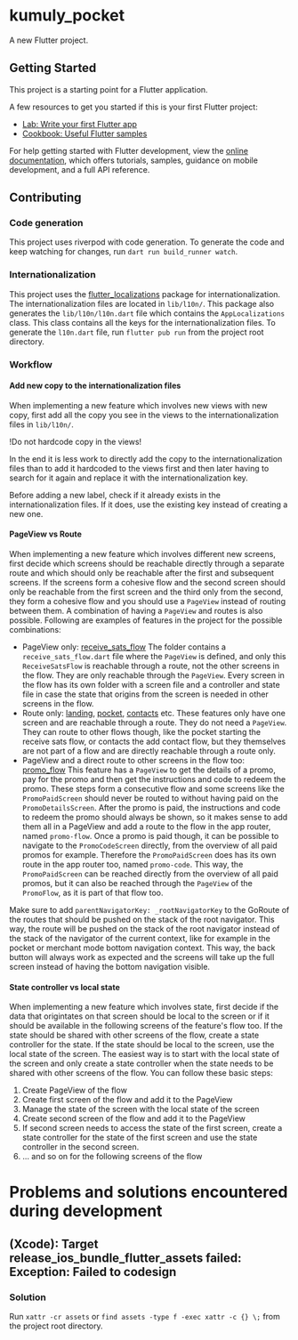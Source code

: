 # kumuly_pocket

A new Flutter project.

## Getting Started

This project is a starting point for a Flutter application.

A few resources to get you started if this is your first Flutter project:

- [Lab: Write your first Flutter app](https://docs.flutter.dev/get-started/codelab)
- [Cookbook: Useful Flutter samples](https://docs.flutter.dev/cookbook)

For help getting started with Flutter development, view the
[online documentation](https://docs.flutter.dev/), which offers tutorials,
samples, guidance on mobile development, and a full API reference.

## Contributing

### Code generation

This project uses riverpod with code generation. To generate the code and keep watching for changes, run `dart run build_runner watch`.

### Internationalization

This project uses the [flutter_localizations](https://pub.dev/packages/flutter_localizations) package for internationalization. The internationalization files are located in `lib/l10n/`. This package also generates the `lib/l10n/l10n.dart` file which contains the `AppLocalizations` class. This class contains all the keys for the internationalization files. To generate the `l10n.dart` file, run `flutter pub run` from the project root directory.

### Workflow

#### Add new copy to the internationalization files

When implementing a new feature which involves new views with new copy, first add all the copy you see in the views to the internationalization files in `lib/l10n/`.

!Do not hardcode copy in the views!

In the end it is less work to directly add the copy to the internationalization files than to add it hardcoded to the views first and then later having to search for it again and replace it with the internationalization key.

Before adding a new label, check if it already exists in the internationalization files. If it does, use the existing key instead of creating a new one.

#### PageView vs Route

When implementing a new feature which involves different new screens, first decide which screens should be reachable directly through a separate route and which should only be reachable after the first and subsequent screens. If the screens form a cohesive flow and the second screen should only be reachable from the first screen and the third only from the second, they form a cohesive flow and you should use a `PageView` instead of routing between them. A combination of having a `PageView` and routes is also possible. Following are examples of features in the project for the possible combinations:

- PageView only: [receive_sats_flow](lib/features/receive_sats_flow)
  The folder contains a `receive_sats_flow.dart` file where the `PageView` is defined, and only this `ReceiveSatsFlow` is reachable through a route, not the other screens in the flow. They are only reachable through the `PageView`. Every screen in the flow has its own folder with a screen file and a controller and state file in case the state that origins from the screen is needed in other screens in the flow.
- Route only: [landing](lib/features/landing), [pocket](lib/features/pocket), [contacts](lib/features/contacts) etc.
  These features only have one screen and are reachable through a route. They do not need a `PageView`. They can route to other flows though, like the pocket starting the receive sats flow, or contacts the add contact flow, but they themselves are not part of a flow and are directly reachable through a route only.
- PageView and a direct route to other screens in the flow too: [promo_flow](lib/features/promo_flow)
  This feature has a `PageView` to get the details of a promo, pay for the promo and then get the instructions and code to redeem the promo. These steps form a consecutive flow and some screens like the `PromoPaidScreen` should never be routed to without having paid on the `PromoDetailsScreen`. After the promo is paid, the instructions and code to redeem the promo should always be shown, so it makes sense to add them all in a PageView and add a route to the flow in the app router, named `promo-flow`. Once a promo is paid though, it can be possible to navigate to the `PromoCodeScreen` directly, from the overview of all paid promos for example. Therefore the `PromoPaidScreen` does has its own route in the app router too, named `promo-code`. This way, the `PromoPaidScreen` can be reached directly from the overview of all paid promos, but it can also be reached through the `PageView` of the `PromoFlow`, as it is part of that flow too.

Make sure to add `parentNavigatorKey: _rootNavigatorKey` to the GoRoute of the routes that should be pushed on the stack of the root navigator. This way, the route will be pushed on the stack of the root navigator instead of the stack of the navigator of the current context, like for example in the pocket or merchant mode bottom navigation context. This way, the back button will always work as expected and the screens will take up the full screen instead of having the bottom navigation visible.

#### State controller vs local state

When implementing a new feature which involves state, first decide if the data that origintates on that screen should be local to the screen or if it should be available in the following screens of the feature's flow too. If the state should be shared with other screens of the flow, create a state controller for the state. If the state should be local to the screen, use the local state of the screen.
The easiest way is to start with the local state of the screen and only create a state controller when the state needs to be shared with other screens of the flow. You can follow these basic steps:

1. Create PageView of the flow
2. Create first screen of the flow and add it to the PageView
3. Manage the state of the screen with the local state of the screen
4. Create second screen of the flow and add it to the PageView
5. If second screen needs to access the state of the first screen, create a state controller for the state of the first screen and use the state controller in the second screen.
6. ... and so on for the following screens of the flow

# Problems and solutions encountered during development

## (Xcode): Target release_ios_bundle_flutter_assets failed: Exception: Failed to codesign

### Solution

Run `xattr -cr assets` or `find assets -type f -exec xattr -c {} \;` from the project root directory.

